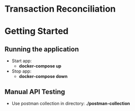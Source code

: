 # Transaction Reconciliation
# Getting Started

## Running the application
* Start app:
  - **docker-compose up**
* Stop app:
  - **docker-compose down**

## Manual API Testing
* Use postman collection in directory: **./postman-collection**
